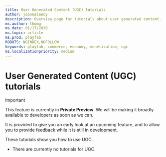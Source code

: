 ```yaml
---
title: User Generated Content (UGC) tutorials
author: joannaleecy
description: Overview page for tutorials about user generated content.
ms.author: thomg
ms.date: 01/17/2019
ms.topic: article
ms.prod: playfab
ROBOTS: NOINDEX,NOFOLLOW
keywords: playfab, commerce, economy, monetization, ugc
ms.localizationpriority: medium
---
```


# User Generated Content (UGC) tutorials

> [!IMPORTANT]
> This feature is currently in **Private Preview**. We will be making it broadly available to developers as soon as we can.
>
> It is provided to give you an early look at an upcoming feature, and to allow you to provide feedback while it is still in development.  

These tutorials show you how to use UGC.

- There are currently no tutorials for UGC.
